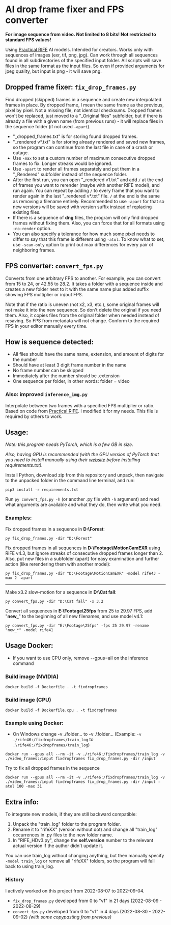 # AI drop frame fixer and FPS converter
**For image sequence from video. Not limited to 8 bits! Not restricted to standard FPS values!**

Using [Practical RIFE](https://github.com/hzwer/Practical-RIFE) AI models. Intended for creators. Works only with sequences of images (exr, tif, png, jpg). Can work through all sequences found in all subdirectories of the specified input folder. All scripts will save files in the same format as the input files. So even if provided arguments for jpeg quality, but input is png - it will save png.

## Dropped frame fixer: `fix_drop_frames.py`
Find dropped (skipped) frames in a sequence and create new interpolated frames in place. By dropped frame, I mean the same frame as the previous, pixel by pixel. Not a missing file, not identical checksums. Dropped frames won't be replaced, just moved to a "_Original files" subfolder, but if there is already a file with a given name (from previous runs) - it will replace files in the sequence folder (if not used `-apart`).
* "_dropped_frames.txt" is for storing found dropped frames.
* "_rendered v*.txt" is for storing already rendered and saved new frames, so the program can continue from the last file in case of a crash or outage.
* Use `-max` to set a custom number of maximum consecutive dropped frames to fix. Longer streaks would be ignored.
* Use `-apart` to render all frames separately and put them in a "_Rendered" subfolder instead of the sequence folder.
* After the first run, you can open "_rendered v1.txt" and add `/` at the end of frames you want to rerender (maybe with another RIFE model), and run again. You can repeat by adding `/` to every frame that you want to render again in the last "_rendered v*.txt" file. `/` at the end is the same as removing a filename entirely. Recommended to use `-apart` for that so new versions will be saved with version suffix instead of replacing existing files.
* If there is a sequence of **dng** files, the program will only find dropped frames without fixing them. Also, you can force that for all formats using `-no-render` option.
* You can also specify a tolerance for how much some pixel needs to differ to say that this frame is different using `-atol`. To know what to set, use `-scan-only` option to print out max differences for every pair of neighboring frames.

## FPS converter: `convert_fps.py`
Converts from one arbitrary FPS to another. For example, you can convert from 15 to 24, or 42.55 to 28.2. It takes a folder with a sequence inside and creates a new folder next to it with the same name plus added suffix showing FPS multiplier or in/out FPS.

Note that if the ratio is uneven (not x2, x3, etc.), some original frames will not make it into the new sequence. So don't delete the original if you need them. Also, it copies files from the original folder when needed instead of resaving. So FPS from metadata will not change. Conform to the required FPS in your editor manually every time.

## How is sequence detected:
* All files should have the same name, extension, and amount of digits for the number
* Should have at least 3 digit frame number in the name
* No frame number can be skipped
* Immediately after the number should be .extension
* One sequence per folder, in other words: folder = video

### Also: improved `inference_img.py`
Interpolate between two frames with a specified FPS multiplier or ratio. Based on code from [Practical RIFE](https://github.com/hzwer/Practical-RIFE). I modified it for my needs. This file is required by others to work.

## Usage:
_Note: this program needs PyTorch, which is a few GB in size._

_Also, having GPU is recommended (with the GPU version of PyTorch that you need to install manually using their [website](https://pytorch.org/get-started) before installing requirements.txt)._

Install Python, download zip from this repository and unpack, then navigate to the unpacked folder in the command line terminal, and run:
```
pip3 install -r requirements.txt
```

Run `py convert_fps.py -h` (or another .py file with `-h` argument) and read what arguments are available and what they do, then write what you need.

### Examples:
Fix dropped frames in a sequence in **D:\Forest**:
```
py fix_drop_frames.py -dir "D:\Forest"
```
Fix dropped frames in all sequences in **D:\Footage\MotionCamEXR** using RIFE v4.3, but ignore streaks of consecutive dropped frames longer than 2. Also, put new files in a subfolder (apart) for easy examination and further action (like rerendering them with another model):
```
py fix_drop_frames.py -dir "D:\Footage\MotionCamEXR" -model rife43 -max 2 -apart
```
---
Make x3.2 slow-motion for a sequence in **D:\Cat fall**:
```
py convert_fps.py -dir "D:\Cat fall" -x 3.2
```
Convert all sequences in **E:\Footage\25fps** from 25 to 29.97 FPS, add "**new_**" to the beginning of all new filenames, and use model v4.1:
```
py convert_fps.py -dir "E:\Footage\25fps" -fps 25 29.97 -rename "new_*" -model rife41
```

## Usage Docker:
- If you want to use CPU only, remove --gpus=all on the inference command
### Build image (NVIDIA)
```
docker build -f Dockerfile . -t fixdropframes
```
### Build image (CPU)
```
docker build -f Dockerfile.cpu . -t fixdropframes
```
### Example using Docker:
- On Windows change -v ./folder... to -v .\folder... (Example: `-v ./rife46:/fixdropframes/train_log` to `.\rife46:/fixdropframes/train_log`)
```
docker run --gpus all --rm -it -v ./rife46:/fixdropframes/train_log -v ./video_frames:/input fixdropframes fix_drop_frames.py -dir /input
```
Try to fix all dropped frames in the sequence
```
docker run --gpus all --rm -it -v ./rife46:/fixdropframes/train_log -v ./video_frames:/input fixdropframes fix_drop_frames.py -dir /input -atol 100 -max 31
```

## Extra info:
To integrate new models, if they are still backward compatible:
1. Unpack the "train_log" folder to the program folder.
2. Rename it to "rifeXX" (version without dot) and change all "train_log" occurrences in .py files to the new folder name.
3. In "RIFE_HDv3.py", change the **self.version** number to the relevant actual version if the author didn't update it.

You can use train_log without changing anything, but then manually specify `-model train_log` or remove all "rifeXX" folders, so the program will fall back to using train_log.

### History
I actively worked on this project from 2022-08-07 to 2022-09-04.

* `fix_drop_frames.py` developed from 0 to "v1" in 21 days (2022-08-09 - 2022-08-29)
* `convert_fps.py` developed from 0 to "v1" in 4 days (2022-08-30 - 2022-09-02) _(with some copypasting from previous)_
